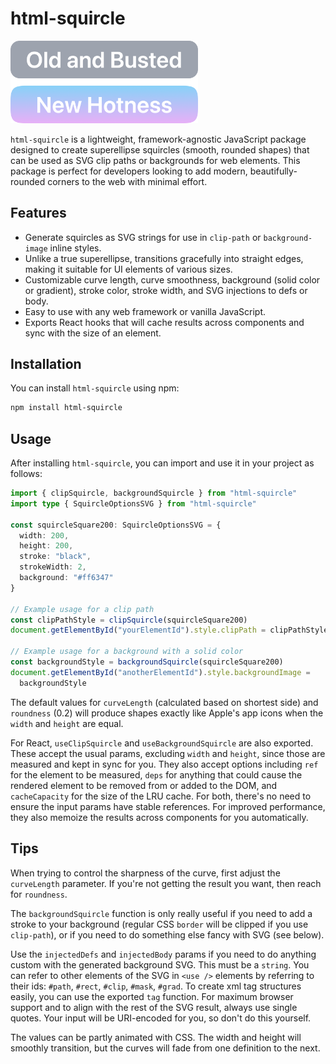 # html-squircle

<picture>
  <source media="(prefers-color-scheme: dark)" srcset="public/example-dark.png">
  <source media="(prefers-color-scheme: light)" srcset="public/example-light.png">
  <img alt="Example of the nicely-rounded corners this package can generate." src="public/example-light.png" width="300px">
</picture>

`html-squircle` is a lightweight, framework-agnostic JavaScript package designed
to create superellipse squircles (smooth, rounded shapes) that can be used as
SVG clip paths or backgrounds for web elements. This package is perfect for
developers looking to add modern, beautifully-rounded corners to the web with
minimal effort.

## Features

- Generate squircles as SVG strings for use in `clip-path` or `background-image`
  inline styles.
- Unlike a true superellipse, transitions gracefully into straight edges, making
  it suitable for UI elements of various sizes.
- Customizable curve length, curve smoothness, background (solid color or
  gradient), stroke color, stroke width, and SVG injections to defs or body.
- Easy to use with any web framework or vanilla JavaScript.
- Exports React hooks that will cache results across components and sync with
  the size of an element.

## Installation

You can install `html-squircle` using npm:

```zsh
npm install html-squircle
```

## Usage

After installing `html-squircle`, you can import and use it in your project as
follows:

```ts
import { clipSquircle, backgroundSquircle } from "html-squircle"
import type { SquircleOptionsSVG } from "html-squircle"

const squircleSquare200: SquircleOptionsSVG = {
  width: 200,
  height: 200,
  stroke: "black",
  strokeWidth: 2,
  background: "#ff6347"
}

// Example usage for a clip path
const clipPathStyle = clipSquircle(squircleSquare200)
document.getElementById("yourElementId").style.clipPath = clipPathStyle

// Example usage for a background with a solid color
const backgroundStyle = backgroundSquircle(squircleSquare200)
document.getElementById("anotherElementId").style.backgroundImage =
  backgroundStyle
```

The default values for `curveLength` (calculated based on shortest side) and
`roundness` (0.2) will produce shapes exactly like Apple's app icons when the
`width` and `height` are equal.

For React, `useClipSquircle` and `useBackgroundSquircle` are also exported.
These accept the usual params, excluding `width` and `height`, since those are
measured and kept in sync for you. They also accept options including `ref` for
the element to be measured, `deps` for anything that could cause the rendered
element to be removed from or added to the DOM, and `cacheCapacity` for the size
of the LRU cache. For both, there's no need to ensure the input params have
stable references. For improved performance, they also memoize the results
across components for you automatically.

## Tips

When trying to control the sharpness of the curve, first adjust the
`curveLength` parameter. If you're not getting the result you want, then reach
for `roundness`.

The `backgroundSquircle` function is only really useful if you need to add a
stroke to your background (regular CSS `border` will be clipped if you use
`clip-path`), or if you need to do something else fancy with SVG (see below).

Use the `injectedDefs` and `injectedBody` params if you need to do anything
custom with the generated background SVG. This must be a `string`. You can refer
to other elements of the SVG in `<use />` elements by referring to their ids:
`#path`, `#rect`, `#clip`, `#mask`, `#grad`. To create xml tag structures
easily, you can use the exported `tag` function. For maximum browser support and
to align with the rest of the SVG result, always use single quotes. Your input
will be URI-encoded for you, so don't do this yourself.

The values can be partly animated with CSS. The width and height will smoothly
transition, but the curves will fade from one definition to the next.
